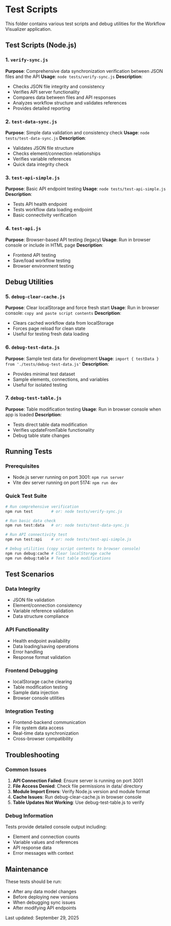 # Test Scripts

This folder contains various test scripts and debug utilities for the Workflow Visualizer application.

## Test Scripts (Node.js)

### 1. `verify-sync.js`
**Purpose**: Comprehensive data synchronization verification between JSON files and the API
**Usage**: `node tests/verify-sync.js`
**Description**: 
- Checks JSON file integrity and consistency
- Verifies API server functionality
- Compares data between files and API responses
- Analyzes workflow structure and validates references
- Provides detailed reporting

### 2. `test-data-sync.js`
**Purpose**: Simple data validation and consistency check
**Usage**: `node tests/test-data-sync.js`
**Description**:
- Validates JSON file structure
- Checks element/connection relationships
- Verifies variable references
- Quick data integrity check

### 3. `test-api-simple.js`
**Purpose**: Basic API endpoint testing
**Usage**: `node tests/test-api-simple.js`
**Description**:
- Tests API health endpoint
- Tests workflow data loading endpoint
- Basic connectivity verification

### 4. `test-api.js`
**Purpose**: Browser-based API testing (legacy)
**Usage**: Run in browser console or include in HTML page
**Description**:
- Frontend API testing
- Save/load workflow testing
- Browser environment testing

## Debug Utilities

### 5. `debug-clear-cache.js`
**Purpose**: Clear localStorage and force fresh start
**Usage**: Run in browser console: `copy and paste script contents`
**Description**:
- Clears cached workflow data from localStorage
- Forces page reload for clean state
- Useful for testing fresh data loading

### 6. `debug-test-data.js`
**Purpose**: Sample test data for development
**Usage**: `import { testData } from './tests/debug-test-data.js'`
**Description**:
- Provides minimal test dataset
- Sample elements, connections, and variables
- Useful for isolated testing

### 7. `debug-test-table.js`
**Purpose**: Table modification testing
**Usage**: Run in browser console when app is loaded
**Description**:
- Tests direct table data modification
- Verifies updateFromTable functionality
- Debug table state changes

## Running Tests

### Prerequisites
- Node.js server running on port 3001: `npm run server`
- Vite dev server running on port 5174: `npm run dev`

### Quick Test Suite
```bash
# Run comprehensive verification
npm run test        # or: node tests/verify-sync.js

# Run basic data check
npm run test:data   # or: node tests/test-data-sync.js

# Run API connectivity test
npm run test:api    # or: node tests/test-api-simple.js

# Debug utilities (copy script contents to browser console)
npm run debug:cache # Clear localStorage cache
npm run debug:table # Test table modifications
```

## Test Scenarios

### Data Integrity
- JSON file validation
- Element/connection consistency
- Variable reference validation
- Data structure compliance

### API Functionality
- Health endpoint availability
- Data loading/saving operations
- Error handling
- Response format validation

### Frontend Debugging
- localStorage cache clearing
- Table modification testing
- Sample data injection
- Browser console utilities

### Integration Testing
- Frontend-backend communication
- File system data access
- Real-time data synchronization
- Cross-browser compatibility

## Troubleshooting

### Common Issues
1. **API Connection Failed**: Ensure server is running on port 3001
2. **File Access Denied**: Check file permissions in data/ directory
3. **Module Import Errors**: Verify Node.js version and module format
4. **Cache Issues**: Run debug-clear-cache.js in browser console
5. **Table Updates Not Working**: Use debug-test-table.js to verify

### Debug Information
Tests provide detailed console output including:
- Element and connection counts
- Variable values and references
- API response data
- Error messages with context

## Maintenance

These tests should be run:
- After any data model changes
- Before deploying new versions
- When debugging sync issues
- After modifying API endpoints

Last updated: September 29, 2025
